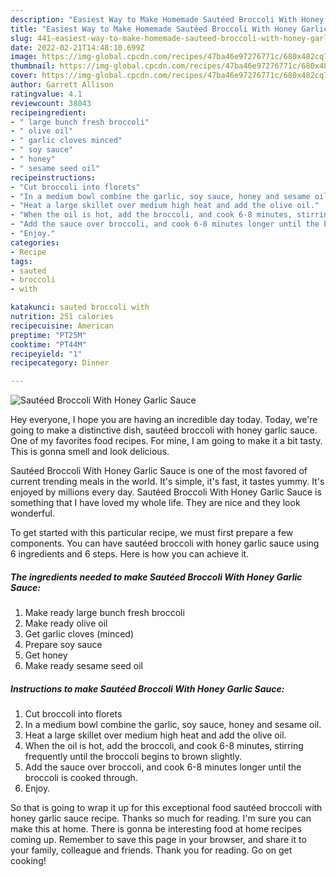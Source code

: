 ```yaml
---
description: "Easiest Way to Make Homemade Sautéed Broccoli With Honey Garlic Sauce"
title: "Easiest Way to Make Homemade Sautéed Broccoli With Honey Garlic Sauce"
slug: 441-easiest-way-to-make-homemade-sauteed-broccoli-with-honey-garlic-sauce
date: 2022-02-21T14:48:10.699Z
image: https://img-global.cpcdn.com/recipes/47ba46e97276771c/680x482cq70/sauteed-broccoli-with-honey-garlic-sauce-recipe-main-photo.jpg
thumbnail: https://img-global.cpcdn.com/recipes/47ba46e97276771c/680x482cq70/sauteed-broccoli-with-honey-garlic-sauce-recipe-main-photo.jpg
cover: https://img-global.cpcdn.com/recipes/47ba46e97276771c/680x482cq70/sauteed-broccoli-with-honey-garlic-sauce-recipe-main-photo.jpg
author: Garrett Allison
ratingvalue: 4.1
reviewcount: 38043
recipeingredient:
- " large bunch fresh broccoli"
- " olive oil"
- " garlic cloves minced"
- " soy sauce"
- " honey"
- " sesame seed oil"
recipeinstructions:
- "Cut broccoli into florets"
- "In a medium bowl combine the garlic, soy sauce, honey and sesame oil."
- "Heat a large skillet over medium high heat and add the olive oil."
- "When the oil is hot, add the broccoli, and cook 6-8 minutes, stirring frequently until the broccoli begins to brown slightly."
- "Add the sauce over broccoli, and cook 6-8 minutes longer until the broccoli is cooked through."
- "Enjoy."
categories:
- Recipe
tags:
- sauted
- broccoli
- with

katakunci: sauted broccoli with 
nutrition: 251 calories
recipecuisine: American
preptime: "PT25M"
cooktime: "PT44M"
recipeyield: "1"
recipecategory: Dinner

---
```



![Sautéed Broccoli With Honey Garlic Sauce](https://img-global.cpcdn.com/recipes/47ba46e97276771c/680x482cq70/sauteed-broccoli-with-honey-garlic-sauce-recipe-main-photo.jpg)

Hey everyone, I hope you are having an incredible day today. Today, we're going to make a distinctive dish, sautéed broccoli with honey garlic sauce. One of my favorites food recipes. For mine, I am going to make it a bit tasty. This is gonna smell and look delicious.

Sautéed Broccoli With Honey Garlic Sauce is one of the most favored of current trending meals in the world. It's simple, it's fast, it tastes yummy. It's enjoyed by millions every day. Sautéed Broccoli With Honey Garlic Sauce is something that I have loved my whole life. They are nice and they look wonderful.




To get started with this particular recipe, we must first prepare a few components. You can have sautéed broccoli with honey garlic sauce using 6 ingredients and 6 steps. Here is how you can achieve it.

<!--inarticleads1-->

##### The ingredients needed to make Sautéed Broccoli With Honey Garlic Sauce:

1. Make ready  large bunch fresh broccoli
1. Make ready  olive oil
1. Get  garlic cloves (minced)
1. Prepare  soy sauce
1. Get  honey
1. Make ready  sesame seed oil




<!--inarticleads2-->

##### Instructions to make Sautéed Broccoli With Honey Garlic Sauce:

1. Cut broccoli into florets
1. In a medium bowl combine the garlic, soy sauce, honey and sesame oil.
1. Heat a large skillet over medium high heat and add the olive oil.
1. When the oil is hot, add the broccoli, and cook 6-8 minutes, stirring frequently until the broccoli begins to brown slightly.
1. Add the sauce over broccoli, and cook 6-8 minutes longer until the broccoli is cooked through.
1. Enjoy.




So that is going to wrap it up for this exceptional food sautéed broccoli with honey garlic sauce recipe. Thanks so much for reading. I'm sure you can make this at home. There is gonna be interesting food at home recipes coming up. Remember to save this page in your browser, and share it to your family, colleague and friends. Thank you for reading. Go on get cooking!
